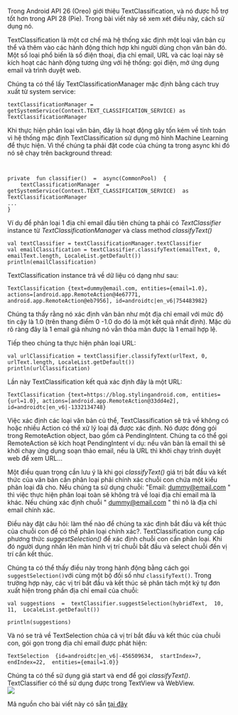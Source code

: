 Trong Android API 26 (Oreo) giới thiệu TextClassification, và nó được hỗ trợ tốt hơn trong API 28 (Pie). Trong bài viết này sẽ xem xét điều này, cách sử dụng nó.
	
TextClassification là một cơ chế mà hệ thống xác định một loại văn bản cụ thể và thêm vào các hành động thích hợp khi người dùng chọn văn bản đó. Một số loại phổ biến là số điện thoại, địa chỉ email, URL và các loại này sẽ kích hoạt các hành động tương ứng với hệ thống:  gọi điện, mở ứng dụng email và trình duyệt web.
	
Chúng ta có thể lấy  TextClassificationManager mặc định bằng cách truy xuất từ system service:

    textClassificationManager = getSystemService(Context.TEXT_CLASSIFICATION_SERVICE) as TextClassificationManager

Khi thực hiện phân loại văn bản, đây là hoạt động gây tốn kém về tính toán vì hệ thống mặc định TextClassification sử dụng mô hình Machine Learning để thực hiện. Vì thế chúng ta phải đặt code của chúng ta trong async khi đó nó sẽ chạy trên background thread:
```
  

private  fun classifier()  =  async(CommonPool)  {
	textClassificationManager  =  getSystemService(Context.TEXT_CLASSIFICATION_SERVICE)  as  TextClassificationManager
...
}
```

Ví dụ để phân loại 1 địa chỉ email đầu tiên chúng ta phải có *_TextClassifier_* instance từ  *_TextClassificationManager_* và class method  *classifyText()*
```
val textClassifier = textClassificationManager.textClassifier
val emailClassification = textClassifier.classifyText(emailText, 0, emailText.length, LocaleList.getDefault())
println(emailClassification)
```
TextClassification instance trả về dữ liệu có dạng như sau: 

    TextClassification {text=dummy@email.com, entities={email=1.0}, actions=[android.app.RemoteAction@4e67771, android.app.RemoteAction@eb7956], id=androidtc|en_v6|754483982}

Chúng ta thấy rằng nó xác định văn bản như một địa chỉ email với mức độ tin cậy là 1.0 (trên thang điểm 0 -1.0 do đó là một kết quả nhất định). Mặc dù rõ ràng đây là 1 email giả nhưng nó vẫn thỏa mãn được là 1 email hợp lệ.

Tiếp theo chúng ta thực hiện phân loại URL:
```
val urlClassification = textClassifier.classifyText(urlText, 0, urlText.length, LocaleList.getDefault())
println(urlClassification)
```
Lần này TextClassification kết quả xác định đây là một URL:

    TextClassification {text=https://blog.stylingandroid.com, entities={url=1.0}, actions=[android.app.RemoteAction@33dd4e2], id=androidtc|en_v6|-1332134748}
   
   Việc xác định các loại văn bản củ thể, TextClassification sẽ trả về không có hoặc nhiều Action có thể xử lý loại đã được xác định. Nó được đóng gói trong RemoteAction object, bao gồm cả PendingIntent. Chúng ta có thể gọi RemoteAction sẽ kích hoạt PendingIntent ví dụ: nếu văn bản là email thì sẽ khởi chạy ứng dụng soạn thảo email, nếu là URL thì khởi chạy trình duyệt web để xem URL...
   
   Một điều quan trọng cần lưu ý là khi gọi *classifyText()* giá trị bắt đầu và kết thức của văn bản cần phân loại phải chính xác chuỗi con chứa một kiểu phân loại đã cho. Nếu chúng ta sử dụng chuỗi: "Email: dummy@email.com " thì việc thực hiện phân loại toàn sẽ không trả về loại địa chỉ email mà là khác. Nếu chúng xác định chuỗi " dummy@email.com " thì nõ là địa chỉ email chính xác.

Điều này đặt câu hỏi: làm thế nào để chúng ta xác định bắt đầu và kết thúc của chuỗi con để có thể phân loại chính xác?. TextClassification cung cấp phương thức *suggestSelection()* để xác định chuỗi con cần phân loại. Khi đó người dụng nhấn lên màn hình vị trí chuỗi bắt đầu và select chuỗi đến vị trí cần kết thúc.

Chúng ta có thể thấy điều này trong hành động bằng cách gọi `suggestSelection()`với cùng một bộ đối số như `classifyText()`. Trong trường hợp này, các vị trí bắt đầu và kết thúc sẽ phân tách một ký tự đơn xuất hiện trong phần địa chỉ email của chuỗi:
```
val suggestions  =  textClassifier.suggestSelection(hybridText,  10,  11,  LocaleList.getDefault())

println(suggestions)
```
Và nó se trả về TextSelection chủa cả vị trí bắt đầu và kết thúc của chuỗi con, gói gọn trong địa chỉ email được phát hiện: 

    TextSelection  {id=androidtc|en_v6|-456509634,  startIndex=7,  endIndex=22,  entities={email=1.0}}

Chúng ta có thể sử dụng giá start và end để gọi *classifyText()*. TextClassifier có thể sử dụng được trong TextView và WebView.  
![](https://images.viblo.asia/59c07c70-913c-4c26-9baf-8764bc5b6267.gif)

Mã nguồn cho bài viết này có sẵn [tại đây ](https://github.com/StylingAndroid/TextClassification/tree/Part1)